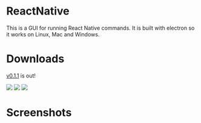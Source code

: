 ReactNative
===

This is a GUI for running React Native commands. It is built with electron so it works on Linux, Mac and Windows.

# Downloads

[v0.1.1](http://v1.1.1) is out!

<img src="http://clinsite.com/wp-content/uploads/2017/01/Apple-logo-120x120.png" />
<img src="https://upload.wikimedia.org/wikipedia/commons/thumb/3/34/Windows_logo_-_2012_derivative.svg/120px-Windows_logo_-_2012_derivative.svg.png" />
<img src="http://www.linuxscrew.com/wp-content/uploads/2007/11/120px-crystal_128_penguin.png" />

# Screenshots
